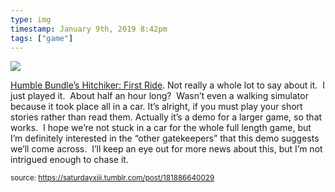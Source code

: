 ```yaml
---
type: img
timestamp: January 9th, 2019 8:42pm
tags: ["game"]
---
```

<img src="https://saturdayxiii.github.io/media/181886640029.gif"/>

<a href="http://hitchhiker-game.com" target="_blank">Humble Bundle’s Hitchiker: First Ride</a>.
Not really a whole lot to say about it.  I just played it.  About half an hour long?  Wasn’t even a walking simulator because it took place all in a car.
It’s alright, if you must play your short stories rather than read them.
Actually it’s a demo for a larger game, so that works.  I hope we’re not stuck in a car for the whole full length game, but I’m definitely interested in the “other gatekeepers” that this demo suggests we’ll come across.  I’ll keep an eye out for more news about this, but I’m not intrigued enough to chase it.
 
      
      
  
<small>source: https://saturdayxiii.tumblr.com/post/181886640029</small>